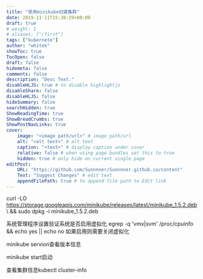 ```yaml
---
title: "使用minikube创建集群"
date: 2019-11-11T15:38:29+08:00
draft: true
# weight: 1
# aliases: ["/first"]
tags: ["kubernete"]
author: "whitek"
showToc: true
TocOpen: false
draft: false
hidemeta: false
comments: false
description: "Desc Text."
disableHLJS: true # to disable highlightjs
disableShare: false
disableHLJS: false
hideSummary: false
searchHidden: true
ShowReadingTime: true
ShowBreadCrumbs: true
ShowPostNavLinks: true
cover:
    image: "<image path/url>" # image path/url
    alt: "<alt text>" # alt text
    caption: "<text>" # display caption under cover
    relative: false # when using page bundles set this to true
    hidden: true # only hide on current single page
editPost:
    URL: "https://github.com/Sunnnner/Sunnnner.github.io/content"
    Text: "Suggest Changes" # edit text
    appendFilePath: true # to append file path to Edit link
---
```


curl -LO https://storage.googleapis.com/minikube/releases/latest/minikube_1.5.2.deb \ && sudo dpkg -i minikube_1.5.2.deb

系统管理程序设置验证系统是否启用虚拟化 egrep -q 'vmx|svm' /proc/cpuinfo && echo yes || echo no 如果启用则需要关闭虚拟化

minikube servion查看版本信息

minikube start启动

查看集群信息kubectl cluster-info
